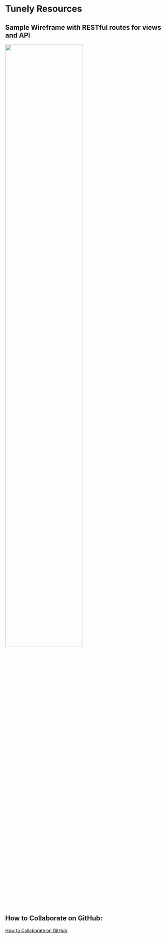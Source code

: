 # Tunely Resources

## Sample Wireframe with RESTful routes for views and API

<img src="/images/tunely-wireframe.pdf" width=70%>

## How to Collaborate on GitHub:

[How to Collaborate on GitHub](../../../resources/github-collaboration.md)

